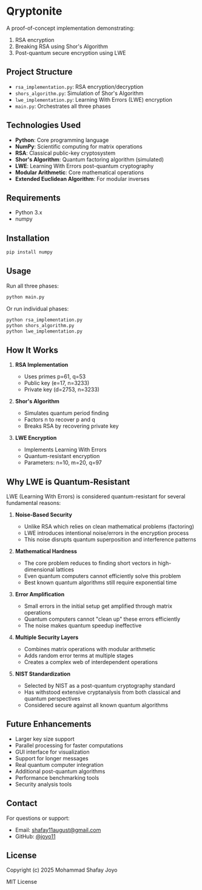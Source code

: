 # Qryptonite

A proof-of-concept implementation demonstrating:
1. RSA encryption
2. Breaking RSA using Shor's Algorithm
3. Post-quantum secure encryption using LWE

## Project Structure

- `rsa_implementation.py`: RSA encryption/decryption
- `shors_algorithm.py`: Simulation of Shor's Algorithm
- `lwe_implementation.py`: Learning With Errors (LWE) encryption
- `main.py`: Orchestrates all three phases

## Technologies Used

- **Python**: Core programming language
- **NumPy**: Scientific computing for matrix operations
- **RSA**: Classical public-key cryptosystem
- **Shor's Algorithm**: Quantum factoring algorithm (simulated)
- **LWE**: Learning With Errors post-quantum cryptography
- **Modular Arithmetic**: Core mathematical operations
- **Extended Euclidean Algorithm**: For modular inverses

## Requirements

- Python 3.x
- numpy

## Installation

```bash
pip install numpy
```

## Usage

Run all three phases:
```bash
python main.py
```

Or run individual phases:
```bash
python rsa_implementation.py
python shors_algorithm.py
python lwe_implementation.py
```

## How It Works

1. **RSA Implementation**
   - Uses primes p=61, q=53
   - Public key (e=17, n=3233)
   - Private key (d=2753, n=3233)

2. **Shor's Algorithm**
   - Simulates quantum period finding
   - Factors n to recover p and q
   - Breaks RSA by recovering private key

3. **LWE Encryption**
   - Implements Learning With Errors
   - Quantum-resistant encryption
   - Parameters: n=10, m=20, q=97

## Why LWE is Quantum-Resistant

LWE (Learning With Errors) is considered quantum-resistant for several fundamental reasons:

1. **Noise-Based Security**
   - Unlike RSA which relies on clean mathematical problems (factoring)
   - LWE introduces intentional noise/errors in the encryption process
   - This noise disrupts quantum superposition and interference patterns

2. **Mathematical Hardness**
   - The core problem reduces to finding short vectors in high-dimensional lattices
   - Even quantum computers cannot efficiently solve this problem
   - Best known quantum algorithms still require exponential time

3. **Error Amplification**
   - Small errors in the initial setup get amplified through matrix operations
   - Quantum computers cannot "clean up" these errors efficiently
   - The noise makes quantum speedup ineffective

4. **Multiple Security Layers**
   - Combines matrix operations with modular arithmetic
   - Adds random error terms at multiple stages
   - Creates a complex web of interdependent operations

5. **NIST Standardization**
   - Selected by NIST as a post-quantum cryptography standard
   - Has withstood extensive cryptanalysis from both classical and quantum perspectives
   - Considered secure against all known quantum algorithms

## Future Enhancements

- Larger key size support
- Parallel processing for faster computations
- GUI interface for visualization
- Support for longer messages
- Real quantum computer integration
- Additional post-quantum algorithms
- Performance benchmarking tools
- Security analysis tools

## Contact

For questions or support:
- Email: shafay11august@gmail.com
- GitHub: [@joyo11](https://github.com/joyo11)

## License

Copyright (c) 2025 Mohammad Shafay Joyo

MIT License
